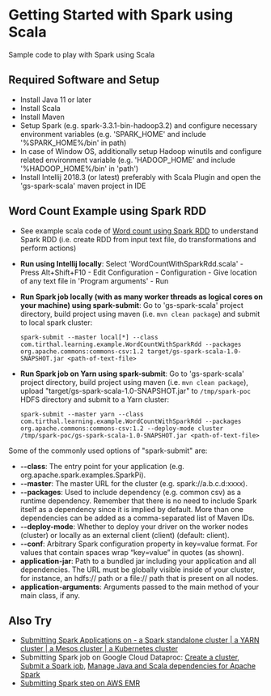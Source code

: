 # Getting Started with Spark using Scala

Sample code to play with Spark using Scala

## Required Software and Setup

* Install Java 11 or later
* Install Scala
* Install Maven
* Setup Spark (e.g. spark-3.3.1-bin-hadoop3.2) and configure necessary environment variables (e.g. 'SPARK_HOME' and include '%SPARK_HOME%/bin' in path)
* In case of Window OS, additionally setup Hadoop winutils and configure related environment variable (e.g. 'HADOOP_HOME' and include '%HADOOP_HOME%/bin' in 'path')
* Install Intellij 2018.3 (or latest) preferably with Scala Plugin and open the 'gs-spark-scala' maven project in IDE

## Word Count Example using Spark RDD

* See example scala code of [Word count using Spark RDD](src/main/scala/com/tirthal/learning/example/WordCountWithSparkRdd.scala) to understand Spark RDD (i.e. create RDD from input text file, do transformations and perform actions)

* __Run using Intellij locally__: Select 'WordCountWithSparkRdd.scala' - Press Alt+Shift+F10 - Edit Configuration - Configuration - Give location of any text file in 'Program arguments' - Run 

* __Run Spark job locally (with as many worker threads as logical cores on your machine) using spark-submit__: Go to 'gs-spark-scala' project directory, build project using maven (i.e. `mvn clean package`) and submit to local spark cluster: 

    `spark-submit --master local[*] --class com.tirthal.learning.example.WordCountWithSparkRdd --packages org.apache.commons:commons-csv:1.2 target/gs-spark-scala-1.0-SNAPSHOT.jar <path-of-text-file>`

* __Run Spark job on Yarn using spark-submit__: Go to 'gs-spark-scala' project directory, build project using maven (i.e. `mvn clean package`), upload "target/gs-spark-scala-1.0-SNAPSHOT.jar" to `/tmp/spark-poc` HDFS directory and submit to a Yarn cluster: 

    `spark-submit --master yarn --class com.tirthal.learning.example.WordCountWithSparkRdd --packages org.apache.commons:commons-csv:1.2 --deploy-mode cluster /tmp/spark-poc/gs-spark-scala-1.0-SNAPSHOT.jar <path-of-text-file>`

Some of the commonly used options of "spark-submit" are:

* __--class__: The entry point for your application (e.g. org.apache.spark.examples.SparkPi).
* __--master__: The master URL for the cluster (e.g. spark://a.b.c.d:xxxx).
* __--packages__: Used to include dependency (e.g. common csv) as a runtime dependency. Remember that there is no need to include Spark itself as a dependency since it is implied by default. More than one dependencies can be added as a comma-separated list of Maven IDs.
* __--deploy-mode__: Whether to deploy your driver on the worker nodes (cluster) or locally as an external client (client) (default: client).
* __--conf__: Arbitrary Spark configuration property in key=value format. For values that contain spaces wrap “key=value” in quotes (as shown).
* __application-jar__: Path to a bundled jar including your application and all dependencies. The URL must be globally visible inside of your cluster, for instance, an hdfs:// path or a file:// path that is present on all nodes.
* __application-arguments__: Arguments passed to the main method of your main class, if any.

## Also Try

* [Submitting Spark Applications on - a Spark standalone cluster | a YARN cluster | a Mesos cluster | a Kubernetes cluster](https://spark.apache.org/docs/latest/submitting-applications.html)
* Submitting Spark job on Google Cloud Dataproc: [Create a cluster](https://cloud.google.com/dataproc/docs/guides/create-cluster), [Submit a Spark job](https://cloud.google.com/dataproc/docs/guides/submit-job), [Manage Java and Scala dependencies for Apache Spark](https://cloud.google.com/dataproc/docs/guides/manage-spark-dependencies)
* [Submitting Spark step on AWS EMR](https://docs.aws.amazon.com/emr/latest/ReleaseGuide/emr-spark-submit-step.html)
